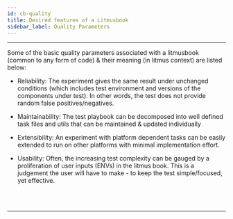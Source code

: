 ```yaml
---
id: cb-quality
title: Desired features of a Litmusbook 
sidebar_label: Quality Parameters
---
```

------

Some of the basic quality parameters associated with a litmusbook 
(common to any form of code) & their meaning (in litmus context) 
are listed below: 

- Reliability: The experiment gives the same result under unchanged 
conditions (which includes test environment and versions of the 
components under test). In other words, the test does not provide 
random false positives/negatives.

- Maintainability: The test playbook can be decomposed into well 
defined task files and utils that can be maintained & updated 
individually 

- Extensibility: An experiment with platform dependent tasks can be 
easily extended to run on other platforms with minimal implementation 
effort. 

- Usability: Often, the increasing test complexity can be gauged by 
a proliferation of user inputs (ENVs) in the litmus book. This is a 
judgement the user will have to make - to keep the test simple/focused, 
yet effective. 



<br>

<br>

<hr>

<br>

<br>



<!-- Hotjar Tracking Code for https://docs.openebs.io -->

<script>
    (function(h,o,t,j,a,r){
        h.hj=h.hj||function(){(h.hj.q=h.hj.q||[]).push(arguments)};
        h._hjSettings={hjid:1239116,hjsv:6};
        a=o.getElementsByTagName('head')[0];
        r=o.createElement('script');r.async=1;
        r.src=t+h._hjSettings.hjid+j+h._hjSettings.hjsv;
        a.appendChild(r);
    })(window,document,'https://static.hotjar.com/c/hotjar-','.js?sv=');
</script>


<!-- Global site tag (gtag.js) - Google Analytics -->

<script async src="https://www.googletagmanager.com/gtag/js?id=UA-92076314-12"></script>
<script>
  window.dataLayer = window.dataLayer || [];
  function gtag(){dataLayer.push(arguments);}
  gtag('js', new Date());

  gtag('config', 'UA-92076314-12');
</script>
